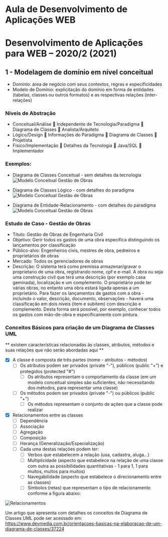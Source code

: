 
# Aula de Desenvolvimento de Aplicações WEB 
# Desenvolvimento de Aplicações para WEB – 2020/2 (2021)

## 1 - Modelagem de domínio em nível conceitual
- Domínio: área de negócio com seus contextos, regras e especificidades
- Modelo de Domínio: explicitação do domínio em forma de entidades (tabelas, classes ou outros formatos) e as respectivas relações (inter-relações)


### Níveis de Abstração
- Conceitual/Análise :dart: Independente de Tecnologia/Paradigma :dart: Diagrama de Classes :dart: Analista/Arquiteto
- Lógico/Design :dart: Informações do Paradigma :dart: Diagrama de Classes :dart: Projetista
- Físico/Implementação :dart: Detalhes da Tecnologia :dart: Java/SQL :dart: Implementador

### Exemplos:
- Diagrama de Classes Conceitual - sem detalhes da tecnologia
![Modelo Conceitual Gestão de Obras](https://raw.githubusercontent.com/marcoswagner-commits/gestao_obras_aula_daw/Documentos/diagrama_classes_conceitual_2.jpg)


- Diagrama de Classes Lógico - com detalhes do paradigma
![Modelo Conceitual Gestão de Obras](https://raw.githubusercontent.com/marcoswagner-commits/gestao_obras_aula_daw/Documentos/diagrama_classes_conceitual_1.png)

- Diagrama de Entidade-Relacionamento - com detalhes do paradigma
![Modelo Conceitual Gestão de Obras](https://raw.githubusercontent.com/marcoswagner-commits/gestao_obras_aula_daw/Documentos/diagrama_entidade_relacionamento.png)

### Estudo de Caso - Gestão de Obras

- Título: Gestão de Obras de Engenharia Civil
- Objetivo: Gerir todos os gastos de uma obra específica distinguindo os lançamentos por classificação
- Público-alvo: Engenheiros civis, mestres de obra, pedreiros e proprietários de obras
- Mercado: Todos os gerenciadores de obras 
- Descrição: 
O sistema terá como premissa armazenar/gravar o proprietario de uma obra, registrando nome, cpf e e-mail. A obra ou seja uma construção civil que terá uma descrição (por exemplo casa geminada), localização e um complemento. O proprietário pode ter várias obras, no entanto uma obra estará ligada apenas a um proprietário. Para fazer os lançamentos de gastos com a obra - incluindo o valor, descrição, documento, observações - haverá uma classificação em dois níveis (item e subitem) com descrição e complemento. Desta forma será possível, por exemplo, conhecer todos os gastos com mão-de-obra e especificamente com pintura.

### Conceitos Básicos para criação de um Diagrama de Classes UML 
** existem características relacionadas às classes, atributos, métodos e suas relações que não serão abordadas aqui **
- [x] A classe é composta de três partes (nome - atributos - métodos)
  - [ ] Os atributos podem ser privados (private "-"), públicos (public "+") e protegidos (protected "#")
    - [ ] Os atributos representam o comportamento da classe (em um modelo conceitual simples são suficientes, não necessitando dos métodos, para representar uma classe)
  - [ ] Os métodos podem ser privados (private "-") ou públicos (public "+")
    - [ ] Os métodos representam o conjunto de ações que a classe pode realizar

- [x] Relacionamentos entre as classes
  - [ ] Dependência
  - [ ] Associação
  - [ ] Agregação
  - [ ] Composição
  - [ ] Herança (Generalização/Especialização)
  - [ ] Cada uma destas relações podem ter:
    - [ ] Verbos que estabelecem a relação (usa, cadastra, aluga...)
    - [ ] Multiplicidade (aspecto que estabelece na relação de uma classe com outra as possibilidades quantitativas - 1 para 1, 1 para muitos, muitos para muitos)
    - [ ] Navegabilidade (aspecto que estabelece o direcionamento entre as classes)
    - [ ] Símbolos (retas) que representam o tipo de relacionamento conforme a figura abaixo:

![Relacionamentos](https://raw.githubusercontent.com/marcoswagner-commits/gestao_obras_aula_daw/Documentos/relações_classes.png)

Um artigo que apresenta com detalhes os conceitos de Diagrama de Classes UML pode ser acessado em:
https://www.devmedia.com.br/orientacoes-basicas-na-elaboracao-de-um-diagrama-de-classes/37224
